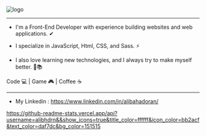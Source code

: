 ![logo](https://user-images.githubusercontent.com/71150321/114740615-416c4280-9d5f-11eb-83a4-a8aa96ac0804.jpg)

------------------------------------

- I'm a Front-End Developer with experience building websites and web applications. ✔

- I specialize in JavaScript, Html, CSS, and Sass. ⚡

- I also love learning new technologies, and I always try to make myself better. 💪📚

Code 💻 |
Game 🎮 |
Coffee ☕️

----------------------

- My Linkedin :
https://www.linkedin.com/in/alibahadoran/

https://github-readme-stats.vercel.app/api?username=alibhdrn&&show_icons=true&title_color=ffffff&icon_color=bb2acf&text_color=daf7dc&bg_color=151515
